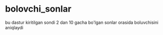 # bolovchi_sonlar
bu dastur kiritilgan sondi 2 dan 10 gacha bo'lgan sonlar orasida boluvchisini aniqlaydi 
